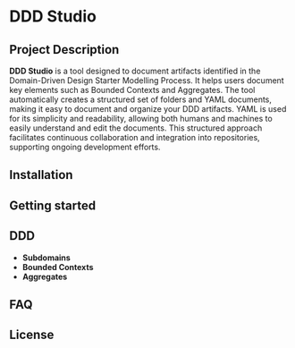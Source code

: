 # DDD Studio

## Project Description

**DDD Studio** is a tool designed to document artifacts identified in the Domain-Driven Design Starter Modelling
Process. It helps users document key elements such as Bounded Contexts and Aggregates. The tool automatically creates a
structured set of folders and YAML documents, making it easy to document and organize your DDD artifacts. YAML is used
for its simplicity and readability, allowing both humans and machines to easily understand and edit the documents. This
structured approach facilitates continuous collaboration and integration into repositories, supporting ongoing
development efforts.

## Installation

## Getting started

## DDD
- **Subdomains**
- **Bounded Contexts**
- **Aggregates**

## FAQ

## License
